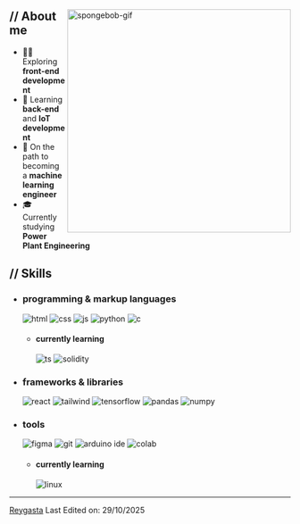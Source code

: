<p align="center"></p>
<div>
<img align="right" width="400" alt="spongebob-gif" src="https://media1.tenor.com/m/WpuDMhI0d1EAAAAC/spongebob.gif">

<h2> // About me </h2>
<ul>
<li>👨‍💻 Exploring <strong>front-end development</strong></li>
<li>🔧 Learning <strong>back-end</strong> and <strong>IoT development</strong></li>
<li>🧠 On the path to becoming a <strong>machine learning engineer</strong></li>
<li>🎓 Currently studying <strong>Power Plant Engineering</strong></li>
</ul>

<h2> // Skills </h2>
<ul>
<li>
<h3> programming &amp; markup languages </h3>
<img src="https://img.shields.io/badge/HTML5-E34F26?style=for-the-badge&amp;logo=html5&amp;logoColor=white" alt="html">
<img src="https://img.shields.io/badge/CSS3-1572B6?style=for-the-badge&amp;logo=css3&amp;logoColor=white" alt="css">
<img src="https://img.shields.io/badge/JavaScript-111111?style=for-the-badge&amp;logo=javascript&amp;logoColor=F7DF1E" alt="js">
<img src="https://img.shields.io/badge/Python-14354C?style=for-the-badge&amp;logo=python&amp;logoColor=white" alt="python">
<img src="https://img.shields.io/badge/C-A8B9CC?style=for-the-badge&logo=c&logoColor=white" alt="c">
<ul>
<li>
<h4> currently learning </h4>
<img src="https://img.shields.io/badge/TypeScript-007ACC?style=for-the-badge&amp;logo=typescript&amp;logoColor=white" alt="ts">
<img src="https://img.shields.io/badge/Solidity-363636?style=for-the-badge&logo=solidity&logoColor=white" alt="solidity">
</li>
</ul>
</li>

<li>
<h3> frameworks &amp; libraries </h3>
<img src="https://img.shields.io/badge/React-20232a.svg?style=for-the-badge&amp;logo=react&amp;logoColor=61DAFB" alt="react">
<img src="https://img.shields.io/badge/Tailwind_CSS-38B2AC?style=for-the-badge&amp;logo=tailwind-css&amp;logoColor=white" alt="tailwind">
<img src="https://img.shields.io/badge/TensorFlow-FF6F00?style=for-the-badge&amp;logo=tensorflow&amp;logoColor=white" alt="tensorflow">
<img src="https://img.shields.io/badge/Pandas-150458?style=for-the-badge&amp;logo=pandas&amp;logoColor=white" alt="pandas">
<img src="https://img.shields.io/badge/NumPy-013243?style=for-the-badge&amp;logo=numpy&amp;logoColor=white" alt="numpy">
</li>

<li>
<h3> tools </h3>
<img src="https://img.shields.io/badge/Figma-F24E1E?style=for-the-badge&amp;logo=figma&amp;logoColor=white" alt="figma">
<img src="https://img.shields.io/badge/Git-F05033?style=for-the-badge&amp;logo=git&amp;logoColor=white" alt="git">
<img src="https://img.shields.io/badge/Arduino_IDE-00979D?style=for-the-badge&amp;logo=arduino&amp;logoColor=white" alt="arduino ide">
<img src="https://img.shields.io/badge/Google_Colab-F9AB00?style=for-the-badge&amp;logo=googlecolab&amp;logoColor=white" alt="colab">
<ul>
<li>
<h4> currently learning </h4>
<img src="https://img.shields.io/badge/Linux-FCC624?style=for-the-badge&amp;logo=linux&amp;logoColor=black" alt="linux">
</li>
</ul>
</li>
</ul>

<hr>
<p><a href="https://github.com/Reygasta">Reygasta</a>
Last Edited on: 29/10/2025</p></div>
